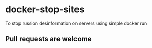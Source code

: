 # docker-stop-sites

To stop russion desinformation on servers using simple docker run
## Pull requests are welcome

